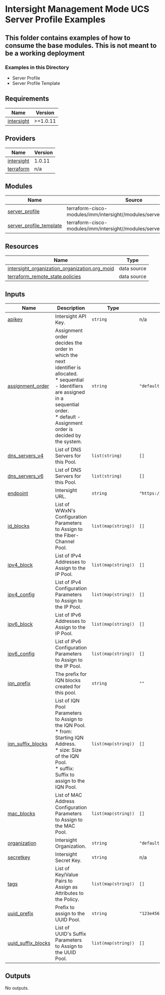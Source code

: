 # Intersight Management Mode UCS Server Profile Examples

## This folder contains examples of how to consume the base modules.  This is not meant to be a working deployment

### Examples in this Directory

* Server Profile
* Server Profile Template

<!-- BEGINNING OF PRE-COMMIT-TERRAFORM DOCS HOOK -->
## Requirements

| Name | Version |
|------|---------|
| <a name="requirement_intersight"></a> [intersight](#requirement\_intersight) | >=1.0.11 |

## Providers

| Name | Version |
|------|---------|
| <a name="provider_intersight"></a> [intersight](#provider\_intersight) | 1.0.11 |
| <a name="provider_terraform"></a> [terraform](#provider\_terraform) | n/a |

## Modules

| Name | Source | Version |
|------|--------|---------|
| <a name="module_server_profile"></a> [server\_profile](#module\_server\_profile) | terraform-cisco-modules/imm/intersight//modules/server_profile | n/a |
| <a name="module_server_profile_template"></a> [server\_profile\_template](#module\_server\_profile\_template) | terraform-cisco-modules/imm/intersight//modules/server_profile_template | n/a |

## Resources

| Name | Type |
|------|------|
| [intersight_organization_organization.org_moid](https://registry.terraform.io/providers/CiscoDevNet/intersight/latest/docs/data-sources/organization_organization) | data source |
| [terraform_remote_state.policies](https://registry.terraform.io/providers/hashicorp/terraform/latest/docs/data-sources/remote_state) | data source |

## Inputs

| Name | Description | Type | Default | Required |
|------|-------------|------|---------|:--------:|
| <a name="input_apikey"></a> [apikey](#input\_apikey) | Intersight API Key. | `string` | n/a | yes |
| <a name="input_assignment_order"></a> [assignment\_order](#input\_assignment\_order) | Assignment order decides the order in which the next identifier is allocated.<br> * sequential - Identifiers are assigned in a sequential order.<br>* default - Assignment order is decided by the system. | `string` | `"default"` | no |
| <a name="input_dns_servers_v4"></a> [dns\_servers\_v4](#input\_dns\_servers\_v4) | List of DNS Servers for this Pool. | `list(string)` | `[]` | no |
| <a name="input_dns_servers_v6"></a> [dns\_servers\_v6](#input\_dns\_servers\_v6) | List of DNS Servers for this Pool. | `list(string)` | `[]` | no |
| <a name="input_endpoint"></a> [endpoint](#input\_endpoint) | Intersight URL. | `string` | `"https://intersight.com"` | no |
| <a name="input_id_blocks"></a> [id\_blocks](#input\_id\_blocks) | List of WWxN's Configuration Parameters to Assign to the Fiber-Channel Pool. | `list(map(string))` | `[]` | no |
| <a name="input_ipv4_block"></a> [ipv4\_block](#input\_ipv4\_block) | List of IPv4 Addresses to Assign to the IP Pool. | `list(map(string))` | `[]` | no |
| <a name="input_ipv4_config"></a> [ipv4\_config](#input\_ipv4\_config) | List of IPv4 Configuration Parameters to Assign to the IP Pool. | `list(map(string))` | `[]` | no |
| <a name="input_ipv6_block"></a> [ipv6\_block](#input\_ipv6\_block) | List of IPv6 Addresses to Assign to the IP Pool. | `list(map(string))` | `[]` | no |
| <a name="input_ipv6_config"></a> [ipv6\_config](#input\_ipv6\_config) | List of IPv6 Configuration Parameters to Assign to the IP Pool. | `list(map(string))` | `[]` | no |
| <a name="input_iqn_prefix"></a> [iqn\_prefix](#input\_iqn\_prefix) | The prefix for IQN blocks created for this pool. | `string` | `""` | no |
| <a name="input_iqn_suffix_blocks"></a> [iqn\_suffix\_blocks](#input\_iqn\_suffix\_blocks) | List of IQN Pool Parameters to Assign to the IQN Pool.<br> * from: Starting IQN Address.<br> * size: Size of the IQN Pool.<br> * suffix: Suffix to assign to the IQN Pool. | `list(map(string))` | `[]` | no |
| <a name="input_mac_blocks"></a> [mac\_blocks](#input\_mac\_blocks) | List of MAC Address Configuration Parameters to Assign to the MAC Pool. | `list(map(string))` | `[]` | no |
| <a name="input_organization"></a> [organization](#input\_organization) | Intersight Organization. | `string` | `"default"` | no |
| <a name="input_secretkey"></a> [secretkey](#input\_secretkey) | Intersight Secret Key. | `string` | n/a | yes |
| <a name="input_tags"></a> [tags](#input\_tags) | List of Key/Value Pairs to Assign as Attributes to the Policy. | `list(map(string))` | `[]` | no |
| <a name="input_uuid_prefix"></a> [uuid\_prefix](#input\_uuid\_prefix) | Prefix to assign to the UUID Pool. | `string` | `"123e4567-e89b-42d3"` | no |
| <a name="input_uuid_suffix_blocks"></a> [uuid\_suffix\_blocks](#input\_uuid\_suffix\_blocks) | List of UUID's Suffix Parameters to Assign to the UUID Pool. | `list(map(string))` | `[]` | no |

## Outputs

No outputs.
<!-- END OF PRE-COMMIT-TERRAFORM DOCS HOOK -->
